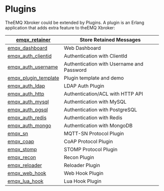 # Plugins

TheEMQ Xbroker could be extended by Plugins. A plugin is an Erlang application that adds extra feature to theEMQ Xbroker:

| [emqx_retainer](https://github.com/emqx/emqx-retainer)               | Store Retained Messages                   |
|--------------------------|----------------------------------------------|
| [emqx_dashboard](https://github.com/emqx/emqx-dashboard)             | Web Dashboard                             |
| [emqx_auth_clientid](https://github.com/emqx/emqx-auth-clientid)     | Authentication with ClientId              |
| [emqx_auth_username](https://github.com/emqx/emqx-auth-username)     | Authentication with Username and Password |
| [emqx_plugin_template](https://github.com/emqx/emqx-plugin-template) | Plugin template and demo                  |
| [emqx_auth_ldap](https://github.com/emqx/emqx-auth-ldap)             | LDAP Auth Plugin                          |
| [emqx_auth_http](https://github.com/emqx/emqx-auth-http)             | Authentication/ACL with HTTP API          |
| [emqx_auth_mysql](https://github.com/emqx/emqx-auth-mysql)           | Authentication with MySQL                 |
| [emqx_auth_pgsql](https://github.com/emqx/emqx-auth-pgsql)           | Authentication with PostgreSQL            |
| [emqx_auth_redis](https://github.com/emqx/emqx-auth-redis)           | Authentication with Redis                 |
| [emqx_auth_mongo](https://github.com/emqx/emqx-auth-mongo)           | Authentication with MongoDB               |
| [emqx_sn](https://github.com/emqx/emqx-sn)                           | MQTT-SN Protocol Plugin                   |
| [emqx_coap](https://github.com/emqx/emqx-coap)                       | CoAP Protocol Plugin                      |
| [emqx_stomp](https://github.com/emqx/emqx-stomp)                     | STOMP Protocol Plugin                     |
| [emqx_recon](https://github.com/emqx/emqx-recon)                     | Recon Plugin                              |
| [emqx_reloader](https://github.com/emqx/emqx-reloader)               | Reloader Plugin                           |
| [emqx_web_hook](https://github.com/emqx/emqx-web-hook)               | Web Hook Plugin                           |
| [emqx_lua_hook](https://github.com/emqx/emqx-lua-hook)               | Lua Hook Plugin                           |

